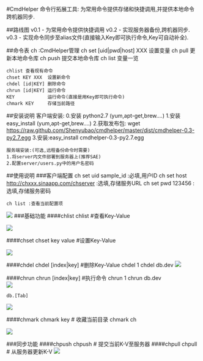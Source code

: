 #CmdHelper
命令行拓展工具: 为常用命令提供存储和快捷调用,并提供本地命令跨机器同步.

##路线图
    v0.1 - 为常用命令提供快捷调用
    v0.2 - 实现服务器备份,跨机器同步.
    v0.3 - 实现命令同步至alias文件(直接输入Key即可执行命令,Key可自动补全).

##命令表
    ch :CmdHelper管理
    ch set [uid|pwd|host] XXX 设置变量
    ch pull 更新本地命令库
    ch push 提交本地命令库
    ch list 变量一览
    
    chlist 查看现有命令
    chset KEY XXX  设置新命令
    chdel [id|KEY] 删除命令
    chrun [id|KEY] 运行命令
    KEY            运行命令(直接是用Key即可执行命令)
    chmark KEY     存储当前路径

##安装说明
    客户端安装:
    0.安装 python2.7 (yum,apt-get,brew....)
    1.安装 easy_install (yum,apt-get,brew....)
    2.获取发布包: wget https://raw.github.com/Shenyubao/cmdhelper/master/dist/cmdhelper-0.3-py2.7.egg
    3.安装:easy_install cmdhelper-0.3-py2.7.egg
  
    服务端安装:(可选,远程备份命令时需要)
    1.将server内文件部署到服务器上(推荐SAE)
    2.配置server/users.py中的用户名密码
    
##使用说明
###客户端配置
    ch set uid sample_id     :必填,用户ID
    ch set host http://chxxx.sinaapp.com/chserver :选填,存储服务URL
    ch set pwd 123456    :选填,存储服务密码
    
    ch list :查看当前配置项
![](https://raw.github.com/Shenyubao/cmdhelper/master/images/ch.png)
###基础功能
####chlist 
    chlist   #查看Key-Value
    
![](https://raw.github.com/Shenyubao/cmdhelper/master/images/chlist.png)

    
####chset 
    chset key value  #设置Key-Value

![](https://raw.github.com/Shenyubao/cmdhelper/master/images/chset.png)
   


####chdel
    chdel [index|key]  #删除Key-Value
    chdel 1
    chdel db.dev
![](https://raw.github.com/Shenyubao/cmdhelper/master/images/chdel.png)


####chrun
    chrun [index|key]  #执行命令
    chrun 1
    chrun db.dev  
![](https://raw.github.com/Shenyubao/cmdhelper/master/images/chrun.png)

    db.[Tab]
![](https://raw.github.com/Shenyubao/cmdhelper/master/images/alias.png)

    
####chmark
    chmark key   # 收藏当前目录
    chmark ch
  
![](https://raw.github.com/Shenyubao/cmdhelper/master/images/chmark.png)
  
###同步功能
####chpush
    chpush   # 提交当前K-V至服务器
####chpull
    chpull   # 从服务器更新K-V
![](https://raw.github.com/Shenyubao/cmdhelper/master/images/sync.png)

  
  
